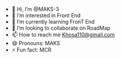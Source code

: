 - 👋 Hi, I’m @MAKS-3
- 👀 I’m interested in Front End
- 🌱 I’m currently learning FronT End
- 💞️ I’m looking to collaborate on RoadMap
- 📫 How to reach me Khosa110@gmail.com
- 😄 Pronouns: MAKS
- ⚡ Fun fact: MCR

<!---
MAKS-3/MAKS-3 is a ✨ special ✨ repository because its `README.md` (this file) appears on your GitHub profile.
You can click the Preview link to take a look at your changes.
--->
